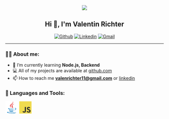 <div id="header" align="center">
  <img src="https://media.npr.org/assets/img/2023/01/14/this-is-fine_sq-0bd6d8072e991dc4708be3668cd480ae7df18a11-s800-c85.jpg" width="125" />
  <h2 align="center">Hi 👋, I'm Valentin Richter</h2>
  
[![Github](https://img.shields.io/badge/-Github-000?style=flat&logo=Github&logoColor=white)](https://github.com/valrichter)
[![Linkedin](https://img.shields.io/badge/-LinkedIn-blue?style=flat&logo=Linkedin&logoColor=white)](https://www.linkedin.com/in/valrichter)
[![Gmail](https://img.shields.io/badge/-Gmail-c14438?style=flat&logo=Gmail&logoColor=white)](mailto:valenrichter11@gmail.com)
  
</div>

---

### 👨‍💻 About me:
  - 🌱 I’m currently learning **Node.js, Backend**
  - 💻 All of my projects are available at [github.com](github.com/valrichter)
  - 📫 How to reach me **valenrichter11@gmail.com** or [linkedin](https://linkedin.com/in/valrichter)

<div aling="left">
  <h3>🔨 Languages and Tools:</h3/
    <div>
    <img src="https://github.com/devicons/devicon/blob/master/icons/java/java-original.svg" width="40" />
    <img src="https://github.com/devicons/devicon/blob/master/icons/javascript/javascript-original.svg" width="40" />
    </div>
</div>
